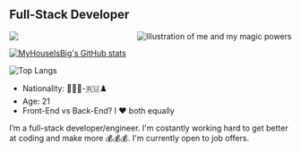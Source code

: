 ## Full-Stack Developer

<img align="right" src="https://i.imgur.com/XwyDbnQ.gif" alt="Illustration of me and my magic powers" />

![](https://komarev.com/ghpvc/?username=MyHouseIsBig)

[![MyHouseIsBig's GitHub stats](https://github-readme-stats.vercel.app/api?username=MyHouseIsBig&show_icons=true&theme=dark#gh-dark-mode-only)](https://github.com/anuraghazra/github-readme-stats)

![Top Langs](https://github-readme-stats.vercel.app/api/top-langs/?username=MyHouseIsBig&layout=compact&theme=dark#gh-dark-mode-only)

- Nationality: 🍕🇮🇹-🇷🇺♟️ 
- Age: 21
- Front-End vs Back-End? I ♥️ both equally

I’m a full-stack developer/engineer. 
I'm costantly working hard to get better at coding and make more 💰💰💰. 
I'm currently open to job offers. 
